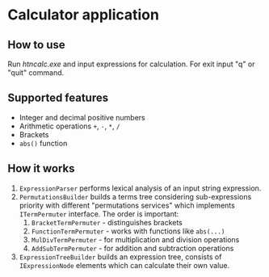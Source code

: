 # Calculator application

## How to use

Run _htncalc.exe_ and input expressions for calculation. For exit input "q" or "quit" command.

## Supported features

* Integer and decimal positive numbers
* Arithmetic operations `+`, `-`, `*`, `/`
* Brackets
* `abs()` function

## How it works

1. `ExpressionParser` performs lexical analysis of an input string expression.
1. `PermutationsBuilder` builds a terms tree considering sub-expressions priority with different "permutations services" which implements `ITermPermuter` interface. The order is important:
    1. `BracketTermPermuter` - distinguishes brackets
    1. `FunctionTermPermuter` - works with functions like `abs(...)`
    1. `MulDivTermPermuter` - for multiplication and division operations
    1. `AddSubTermPermuter` - for addition and subtraction operations
1. `ExpressionTreeBuilder` builds an expression tree, consists of `IExpressionNode` elements which can calculate their own value.
